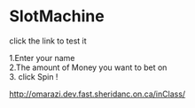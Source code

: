 # SlotMachine
click the link to test it </br>

1.Enter your name</br>
2.The amount of Money you want to bet on </br>
3. click Spin ! </br>

http://omarazi.dev.fast.sheridanc.on.ca/inClass/
